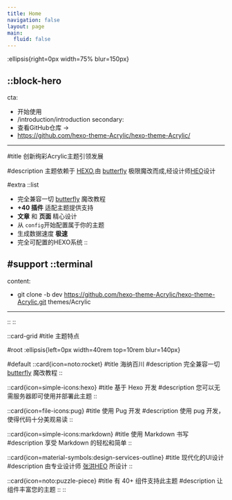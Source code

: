 ```yaml
---
title: Home
navigation: false
layout: page
main:
  fluid: false
---
```


:ellipsis{right=0px width=75% blur=150px}

::block-hero
---
cta:
  - 开始使用
  - /introduction/introduction
secondary:
  - 查看GitHub仓库 →
  - https://github.com/hexo-theme-Acrylic/hexo-theme-Acrylic/
---

#title
创新绚彩Acrylic主题引领发展

#description
主题依赖于 [HEXO](https://hexo.io/zh-cn/index.html),由 [butterfly](https://github.com/jerryc127/hexo-theme-butterfly) 极限魔改而成,经设计师[HEO](https://blog.zhheo.com/)设计

#extra
  ::list
  - 完全兼容一切 [butterfly](https://github.com/jerryc127/hexo-theme-butterfly) 魔改教程
  - **+40 插件** 适配主题提供支持
  - **文章** 和 **页面** 精心设计
  - 从 `config`开始配置属于你的主题
  - 生成数据速度 **极速**
  - 完全可配置的HEXO系统
  ::

#support
  ::terminal
  ---
  content:
  - git clone -b dev https://github.com/hexo-theme-Acrylic/hexo-theme-Acrylic.git themes/Acrylic
  ---
  ::
::

::card-grid
#title
主题特点

#root
:ellipsis{left=0px width=40rem top=10rem blur=140px}

#default
  ::card{icon=noto:rocket}
  #title
  海纳百川
  #description
  完全兼容一切 [butterfly](https://github.com/jerryc127/hexo-theme-butterfly) 魔改教程
  ::

  ::card{icon=simple-icons:hexo}
  #title
  基于 Hexo 开发
  #description
  您可以无需服务器即可使用并部署此主题
  ::

  ::card{icon=file-icons:pug}
  #title
  使用 Pug 开发
  #description
  使用 pug 开发，使得代码十分美观易读
  ::

  ::card{icon=simple-icons:markdown}
  #title
  使用 Markdown 书写
  #description
  享受 Markdown 的轻松和简单
  ::

  ::card{icon=material-symbols:design-services-outline}
  #title
  现代化的UI设计
  #description
  由专业设计师 [张洪HEO](https://blog.zhheo.com/) 所设计
  ::

  ::card{icon=noto:puzzle-piece}
  #title
  有 40+ 组件支持此主题
  #description
  让组件丰富您的主题
  ::
::
